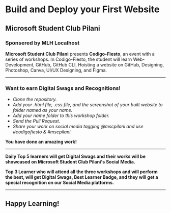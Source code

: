 # Build and Deploy your First Website
## Microsoft Student Club Pilani
### Sponsered by MLH Localhost

**Microsoft Student Club Pilani** presents **Codigo-Fiesto**, an event with a series of workshops. In Codigo-Fiesto, the student will learn Web-Development, GitHub, GitHub CLI, Hoisting a website on GitHub, Designing, Photoshop, Canva, UI/UX Designing, and Figma. 
***
### **Want to earn Digital Swags and Recognitions!**
  - *Clone the repository.*
  - *Add your .html file, .css file, and the screenshot of your built website to folder named as your name.*
  - *Add your name folder to this workshop folder.*
  - *Send the Pull Request.*
  - *Share your work on social media tagging @mscpilani and use #codigofiesto & #mscpilani.*
 
**You have done an amazing work!**
 
*** 
**Daily Top 5 learners will get Digital Swags and their works will be showcased on Microsoft Student Club Pilani's Social Media.**

**Top 3 Learner who will attend all the three workshops and will perform the best, will get Digital Swags, Best Learner Badge, and they will get a special recognition on our Social Media platforms.**
***
## Happy Learning!


